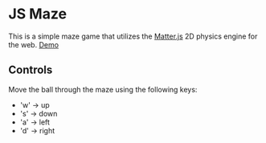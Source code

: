 # JS Maze
This is a simple maze game that utilizes the [Matter.js](https://brm.io/matter-js/) 2D physics engine for the web.
[Demo](https://lkarper.github.io/javascript-maze/)

## Controls
Move the ball through the maze using the following keys:
* 'w' -> up
* 's' -> down
* 'a' -> left
* 'd' -> right